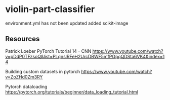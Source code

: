 # violin-part-classifier

environment.yml has not been updated
added scikit-image

## Resources
Patrick Loeber PyTorch Tutorial 14 - CNN
https://www.youtube.com/watch?v=pDdP0TFzsoQ&list=PLqnslRFeH2UrcDBWF5mfPGpqQDSta6VK4&index=14

Building custom datasets in pytorch
https://www.youtube.com/watch?v=ZoZHd0Zm3RY

Pytorch dataloading
https://pytorch.org/tutorials/beginner/data_loading_tutorial.html